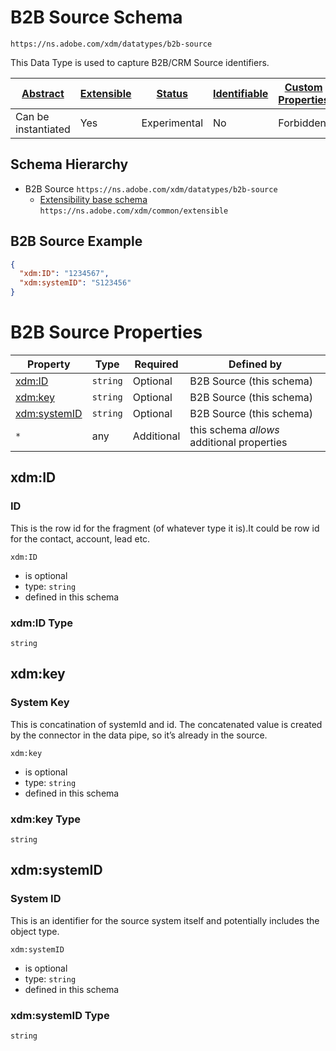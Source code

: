 
# B2B Source Schema

```
https://ns.adobe.com/xdm/datatypes/b2b-source
```

This Data Type is used to capture B2B/CRM Source identifiers.

| [Abstract](../../../abstract.md) | [Extensible](../../../extensions.md) | [Status](../../../status.md) | [Identifiable](../../../id.md) | [Custom Properties](../../../extensions.md) | [Additional Properties](../../../extensions.md) | Defined In |
|----------------------------------|--------------------------------------|------------------------------|--------------------------------|---------------------------------------------|-------------------------------------------------|------------|
| Can be instantiated | Yes | Experimental | No | Forbidden | Permitted | [datatypes/b2b/b2b-source.schema.json](datatypes/b2b/b2b-source.schema.json) |
## Schema Hierarchy

* B2B Source `https://ns.adobe.com/xdm/datatypes/b2b-source`
  * [Extensibility base schema](../extensible.schema.md) `https://ns.adobe.com/xdm/common/extensible`


## B2B Source Example
```json
{
  "xdm:ID": "1234567",
  "xdm:systemID": "S123456"
}
```

# B2B Source Properties

| Property | Type | Required | Defined by |
|----------|------|----------|------------|
| [xdm:ID](#xdmid) | `string` | Optional | B2B Source (this schema) |
| [xdm:key](#xdmkey) | `string` | Optional | B2B Source (this schema) |
| [xdm:systemID](#xdmsystemid) | `string` | Optional | B2B Source (this schema) |
| `*` | any | Additional | this schema *allows* additional properties |

## xdm:ID
### ID

This is the row id for the fragment (of whatever type it is).It could be row id for the contact, account, lead etc.

`xdm:ID`
* is optional
* type: `string`
* defined in this schema

### xdm:ID Type


`string`






## xdm:key
### System Key

This is concatination of systemId and id. The concatenated value is created by the connector in the data pipe, so it’s already in the source.

`xdm:key`
* is optional
* type: `string`
* defined in this schema

### xdm:key Type


`string`






## xdm:systemID
### System ID

This is an identifier for the source system itself and potentially includes the object type.

`xdm:systemID`
* is optional
* type: `string`
* defined in this schema

### xdm:systemID Type


`string`





